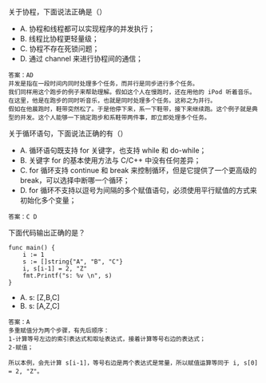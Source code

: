 关于协程，下面说法正确是（）

- A. 协程和线程都可以实现程序的并发执行；
- B. 线程比协程更轻量级；
- C. 协程不存在死锁问题；
- D. 通过 channel 来进行协程间的通信；

```
答案：AD
并发是指在一段时间内同时处理多个任务，而并行是同步进行多个任务。
我们同样用这个跑步的例子来帮助理解。假如这个人在慢跑时，还在用他的 iPod 听着音乐。在这里，他是在跑步的同时听音乐，也就是同时处理多个任务。这称之为并行。
假如在他晨跑时，鞋带突然松了。于是他停下来，系一下鞋带，接下来继续跑。这个例子就是典型的并发。这个人能够一下搞定跑步和系鞋带两件事，即立即处理多个任务。
```



关于循环语句，下面说法正确的有（）

- A. 循环语句既支持 for 关键字，也支持 while 和 do-while；
- B. 关键字 for 的基本使用方法与 C/C++ 中没有任何差异；
- C. for 循环支持 continue 和 break 来控制循环，但是它提供了一个更高级的 break，可以选择中断哪一个循环；
- D. for 循环不支持以逗号为间隔的多个赋值语句，必须使用平行赋值的方式来初始化多个变量；

```
答案：C D

```



下面代码输出正确的是？

```
func main() {    
    i := 1   
    s := []string{"A", "B", "C"}   
    i, s[i-1] = 2, "Z"   
    fmt.Printf("s: %v \n", s)
}
```

- A. s: [Z,B,C]
- B. s: [A,Z,C]

```
答案：A
多重赋值分为两个步骤，有先后顺序：
1-计算等号左边的索引表达式和取址表达式，接着计算等号右边的表达式；
2-赋值；

所以本例，会先计算 s[i-1]，等号右边是两个表达式是常量，所以赋值运算等同于 i, s[0] = 2, "Z"。
```











